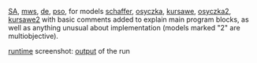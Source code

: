 [SA][sa], [mws][mws], [de][de], [pso][pso], for models [schaffer][schaffer], [osyczka][osyczka], [kursawe][kursawe], [osyczka2][osyczka2], [kursawe2][kursawe2]  with basic comments added to explain main program blocks, as well as anything unusual about implementation (models marked "2" are multiobjective).

[runtime][runtime] screenshot:
[output][output] of the run

[SA]: <https://github.com/ahill6/fss16adh/blob/master/code/5/simulatedannealer.py>
[mws]: <https://github.com/ahill6/fss16adh/blob/master/code/5/maxwalksat.py>
[de]: <https://github.com/ahill6/fss16adh/blob/master/code/5/de.py>
[pso]: <https://github.com/ahill6/fss16adh/blob/master/code/5/particleswarm.py>
[schaffer]: <https://github.com/ahill6/fss16adh/blob/master/code/5/schaffer.xml>
[osyczka]: <https://github.com/ahill6/fss16adh/blob/master/code/5/osyczka.xml>
[kursawe]: <https://github.com/ahill6/fss16adh/blob/master/code/5/kursawe.xml>
[osyczka2]: <https://github.com/ahill6/fss16adh/blob/master/code/5/osyczka2.xml>
[kursawe2]: <https://github.com/ahill6/fss16adh/blob/master/code/5/kursawe2.xml>
[runtime]: <https://github.com/ahill6/fss16adh/blob/master/code/5/screenshots/Screenshot%202016-10-20%20at%203.33.12%20PM.png>
[output]: <https://github.com/ahill6/fss16adh/blob/master/code/5/output.txt>
